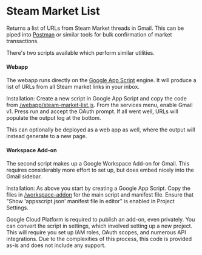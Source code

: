 # Steam Market List

Returns a list of URLs from Steam Market threads in Gmail.  This can be piped into [Postman](https://www.postman.com/) or similar tools for bulk confirmation of market transactions.

There's two scripts available which perform similar utilities.

#### Webapp

The webapp runs directly on the [Google App Script](https://script.google.com/home) engine.  It will produce a list of URLs from all Steam market links in your inbox.

Installation: Create a new script in Google App Script and copy the code from [/webapp/steam-market-list.js](webapp/steam-market-list.js).  From the services menu, enable Gmail v1.  Press run and accept the OAuth prompt.  If all went well, URLs will populate the output log at the bottom.

This can optionally be deployed as a web app as well, where the output will instead generate to a new page.

#### Workspace Add-on

The second script makes up a Google Workspace Add-on for Gmail.  This requires considerably more effort to set up, but does embed nicely into the Gmail sidebar.

Installation: As above you start by creating a Google App Script.  Copy the files in [/workspace-addon](workspace-addon) for the main script and manifest file.  Ensure that "Show 'appsscript.json' manifest file in editor" is enabled in Project Settings.

Google Cloud Platform is required to publish an add-on, even privately.  You can convert the script in settings, which involved setting up a new project.  This will require you set up IAM roles, OAuth scopes, and numerous API integrations.  Due to the complexities of this process, this code is provided as-is and does not include any support.

